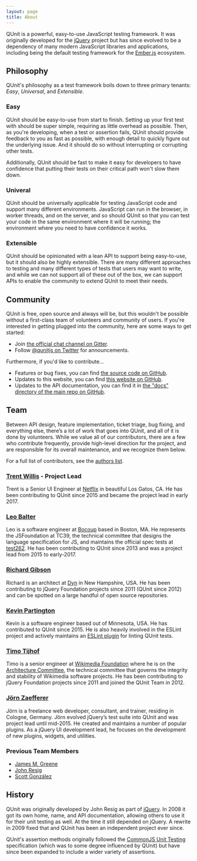```yaml
---
layout: page
title: About
---
```


<p class="lead">QUnit is a powerful, easy-to-use JavaScript testing framework. It was originally developed for the <a href="https://jquery.com/">jQuery</a> project but has since evolved to be a dependency of many modern JavaScript libraries and applications, including being the default testing framework for the <a href="https://emberjs.com/">Ember.js</a> ecosystem.</p>

## Philosophy

QUnit's philosophy as a test framework boils down to three primary tenants: _Easy_, _Universal_, and _Extensible_.

### Easy

QUnit should be easy-to-use from start to finish. Setting up your first test with should be super simple, requiring as little overhead as possible. Then, as you're developing, when a test or assertion fails, QUnit should provide feedback to you as fast as possible, with enough detail to quickly figure out the underlying issue. And it should do so without interrupting or corrupting other tests.

Additionally, QUnit should be fast to make it easy for developers to have confidence that putting their tests on their critical path won't slow them down.

### Univeral

QUnit should be universally applicable for testing JavaScript code and support many different environments. JavaScript can run in the browser, in worker threads, and on the server, and so should QUnit so that you can test your code in the same environment where it will be running; the environment where you need to have confidence it works.

### Extensible

QUnit should be opinionated with a lean API to support being easy-to-use, but it should also be highly extensible. There are many different approaches to testing and many different types of tests that users may want to write, and while we can not support all of these out of the box, we can support APIs to enable the community to extend QUnit to meet their needs.

## Community

QUnit is free, open source and always will be, but this wouldn't be possible without a first-class team of volunteers and community of users. If you're interested in getting plugged into the community, here are some ways to get started:

* Join [the official chat channel on Gitter](https://gitter.im/qunitjs/qunit).
* Follow [@qunitjs on Twitter](https://twitter.com/qunitjs) for announcements.

Furthermore, if you'd like to contribute...

* Features or bug fixes, you can find [the source code on GitHub](https://github.com/qunitjs/qunit).
* Updates to this website, you can find [this website on GitHub](https://github.com/qunitjs/qunitjs.com).
* Updates to the API documentation, you can find it in [the "docs" directory of the main repo on GitHub](https://github.com/qunitjs/qunit/tree/master/docs).

## Team

Between API design, feature implementation, ticket triage, bug fixing, and everything else, there’s a lot of work that goes into QUnit, and all of it is done by volunteers. While we value all of our contributors, there are a few who contribute frequently, provide high-level direction for the project, and are responsible for its overall maintenance, and we recognize them below.

For a full list of contributors, see the [authors list](https://github.com/qunitjs/qunit/blob/master/AUTHORS.txt).

### [Trent Willis](https://twitter.com/trentmwillis) - Project Lead

Trent is a Senior UI Engineer at [Netflix](https://www.netflix.com) in beautiful Los Gatos, CA. He has been contributing to QUnit since 2015 and became the project lead in early 2017.

### [Leo Balter](https://twitter.com/leobalter)

Leo is a software engineer at [Bocoup](https://bocoup.com/) based in Boston, MA. He represents the JSFoundation at TC39, the technical committee that designs the language specification for JS, and maintains the official spec tests at [test262](http://github.com/tc39/test262/). He has been contributing to QUnit since 2013 and was a project lead from 2015 to early-2017.

### [Richard Gibson](https://twitter.com/gibson042)

Richard is an architect at [Dyn](http://dyn.com/) in New Hampshire, USA. He has been contributing to jQuery Foundation projects since 2011 (QUnit since 2012) and can be spotted on a large handful of open source repositories.

### [Kevin Partington](https://github.com/platinumazure)

Kevin is a software engineer based out of Minnesota, USA. He has contributed to QUnit since 2015. He is also heavily involved in the ESLint project and actively maintains an [ESLint plugin](https://github.com/platinumazure/eslint-plugin-qunit) for linting QUnit tests.

### [Timo Tijhof](https://timotijhof.net/)

Timo is a senior engineer at [Wikimedia Foundation](https://www.wikimedia.org/) where he is on the [Architecture Committee](https://www.mediawiki.org/wiki/Architecture_committee), the technical committee that governs the integrity and stability of Wikimedia software projects. He has been contributing to jQuery Foundation projects since 2011 and joined the QUnit Team in 2012.

### [Jörn Zaefferer](http://bassistance.de/)

Jörn is a freelance web developer, consultant, and trainer, residing in Cologne, Germany. Jörn evolved jQuery’s test suite into QUnit and was project lead until mid-2015. He created and maintains a number of popular plugins. As a jQuery UI development lead, he focuses on the development of new plugins, widgets, and utilities.

### Previous Team Members

* [James M. Greene](http://greene.io/)
* [John Resig](http://ejohn.org/)
* [Scott González](http://nemikor.com/)

## History

QUnit was originally developed by John Resig as part of [jQuery](https://jquery.com/). In 2008 it got its own home, name, and API documentation, allowing others to use it for their unit testing as well. At the time it still depended on jQuery. A rewrite in 2009 fixed that and QUnit has been an independent project ever since.

QUnit's assertion methods originally followed the [CommonJS Unit Testing](https://wiki.commonjs.org/wiki/Unit_Testing/1.0) specification (which was to some degree influenced by QUnit) but have since been expanded to include a wider variety of assertions.

